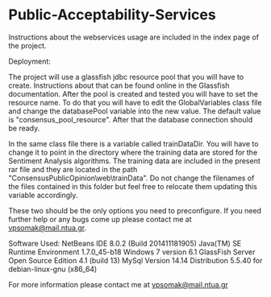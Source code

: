 Public-Acceptability-Services
=======================

Instructions about the webservices usage are included in the index page of the project.

Deployment:

The project will use a glassfish jdbc resource pool that you will have to create. Instructions about that can be found online in the Glassfish documentation.
After the pool is created and tested you will have to set the resource name. 
To do that you will have to edit the GlobalVariables class file and change the databasePool variable into the new value.
The default value is "consensus_pool_resource". After that the database connection should be ready.

In the same class file there is a variable called trainDataDir. 
You will have to change it to point in the directory where the training data are stored for the Sentiment Analysis algorithms.
The training data are included in the present rar file and they are located in the path "ConsensusPublicOpinion\web\trainData".
Do not change the filenames of the files contained in this folder but feel free to relocate them updating this variable accordingly.

These two should be the only options you need to preconfigure. If you need further help or any bugs come up please contact me at vpsomak@mail.ntua.gr.

Software Used:
NetBeans IDE 8.0.2 (Build 201411181905)
Java(TM) SE Runtime Environment 1.7.0_45-b18
Windows 7 version 6.1
GlassFish Server Open Source Edition 4.1 (build 13)
MySql Version 14.14 Distribution 5.5.40 for debian-linux-gnu (x86_64)


For more information please contact me at vpsomak@mail.ntua.gr
